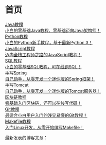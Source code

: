 # 首页

<div class="home-book-list">
    <!-- java -->
    <div class="home-book-list-item">
        <a href="/books/java/index.html" class="home-book-list-image">
            <div class="home-book-list-title">
                Java教程
            </div>
            <div class="home-book-list-desc">
                小白的零基础Java教程，零基础迈向Java架构师！
            </div>
        </a>
    </div>
    <!-- python -->
    <div class="home-book-list-item">
        <a href="/books/python/index.html" class="home-book-list-image">
            <div class="home-book-list-title">
                Python教程
            </div>
            <div class="home-book-list-desc">
                小白的Python新手教程，基于最新Python 3！
            </div>
        </a>
    </div>
    <!-- javascript -->
    <div class="home-book-list-item">
        <a href="/books/javascript/index.html" class="home-book-list-image">
            <div class="home-book-list-title">
                JavaScript教程
            </div>
            <div class="home-book-list-desc">
                迈向全栈工程师之路的JavaScript教程！
            </div>
        </a>
    </div>
    <!-- sql -->
    <div class="home-book-list-item">
        <a href="/books/sql/index.html" class="home-book-list-image">
            <div class="home-book-list-title">
                SQL教程
            </div>
            <div class="home-book-list-desc">
                小白的零基础SQL教程，可在线跑SQL！
            </div>
        </a>
    </div>
    <!-- summerframework -->
    <div class="home-book-list-item">
        <a href="/books/summerframework/index.html" class="home-book-list-image">
            <div class="home-book-list-title">
                手写Spring
            </div>
            <div class="home-book-list-desc">
                自己动手，从零开发一个迷你版的Spring框架！
            </div>
        </a>
    </div>
    <!-- jerrymouse -->
    <div class="home-book-list-item">
        <a href="/books/jerrymouse/index.html" class="home-book-list-image">
            <div class="home-book-list-title">
                手写Tomcat
            </div>
            <div class="home-book-list-desc">
                自己动手，从零开发一个迷你版的Tomcat服务器！
            </div>
        </a>
    </div>
    <!-- blockchain -->
    <div class="home-book-list-item">
        <a href="/books/blockchain/index.html" class="home-book-list-image">
            <div class="home-book-list-title">
                区块链教程
            </div>
            <div class="home-book-list-desc">
                零基础入门区块链，还可以在线写代码！
            </div>
        </a>
    </div>
    <!-- git -->
    <div class="home-book-list-item">
        <a href="/books/git/index.html" class="home-book-list-image">
            <div class="home-book-list-title">
                Git教程
            </div>
            <div class="home-book-list-desc">
                最适合小白用户入门的浅显易懂的Git教程！
            </div>
        </a>
    </div>
    <!-- makefile -->
    <div class="home-book-list-item">
        <a href="/books/makefile/index.html" class="home-book-list-image">
            <div class="home-book-list-title">
                Makefile教程
            </div>
            <div class="home-book-list-desc">
                入门Linux开发，从零开始编写Makefile！
            </div>
        </a>
    </div>
</div>

最新发表的博客文章：

<div id="home-blog-list" class="home-blog-list"></div>

<script>
    documentReady(async ()=>{
        const resp = await fetch('/blogs/all/index.json');
        let blogs = await resp.json();
        if (blogs.length > 20) {
            blogs = blogs.slice(0, 20);
        }
        console.log(JSON.stringify(blogs));
        const items = blogs.map(blog => {
            let date = new Date(blog.date).toLocaleDateString(undefined, { year: 'numeric', month: 'long', day: 'numeric' });
            return `
<div class="home-blog-list-item">
    <div><span class="text-sm font-semibold uppercase">${date}</span></div>
    <div><a href="${blog.uri}">${gitsite.encodeHtml(blog.title)}</a></div>
</div>`;
        });
        document.getElementById('home-blog-list').innerHTML = items.join('');
    });
</script>
